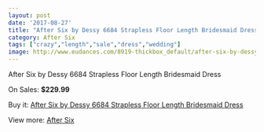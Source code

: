```yaml
---
layout: post
date: '2017-08-27'
title: "After Six by Dessy 6684 Strapless Floor Length Bridesmaid Dress"
category: After Six
tags: ["crazy","length","sale","dress","wedding"]
image: http://www.eudances.com/8919-thickbox_default/after-six-by-dessy-6684-strapless-floor-length-bridesmaid-dress.jpg
---
```

After Six by Dessy 6684 Strapless Floor Length Bridesmaid Dress

On Sales: **$229.99**
<a href="https://www.eudances.com/en/after-six/3000-after-six-by-dessy-6684-strapless-floor-length-bridesmaid-dress.html"><amp-img layout="responsive" width="600" height="600" src="//www.eudances.com/8919-thickbox_default/after-six-by-dessy-6684-strapless-floor-length-bridesmaid-dress.jpg" alt="After Six by Dessy 6684 Strapless Floor Length Bridesmaid Dress 0" /></a>
<a href="https://www.eudances.com/en/after-six/3000-after-six-by-dessy-6684-strapless-floor-length-bridesmaid-dress.html"><amp-img layout="responsive" width="600" height="600" src="//www.eudances.com/8922-thickbox_default/after-six-by-dessy-6684-strapless-floor-length-bridesmaid-dress.jpg" alt="After Six by Dessy 6684 Strapless Floor Length Bridesmaid Dress 1" /></a>
<a href="https://www.eudances.com/en/after-six/3000-after-six-by-dessy-6684-strapless-floor-length-bridesmaid-dress.html"><amp-img layout="responsive" width="600" height="600" src="//www.eudances.com/8921-thickbox_default/after-six-by-dessy-6684-strapless-floor-length-bridesmaid-dress.jpg" alt="After Six by Dessy 6684 Strapless Floor Length Bridesmaid Dress 2" /></a>
<a href="https://www.eudances.com/en/after-six/3000-after-six-by-dessy-6684-strapless-floor-length-bridesmaid-dress.html"><amp-img layout="responsive" width="600" height="600" src="//www.eudances.com/8920-thickbox_default/after-six-by-dessy-6684-strapless-floor-length-bridesmaid-dress.jpg" alt="After Six by Dessy 6684 Strapless Floor Length Bridesmaid Dress 3" /></a>

Buy it: [After Six by Dessy 6684 Strapless Floor Length Bridesmaid Dress](https://www.eudances.com/en/after-six/3000-after-six-by-dessy-6684-strapless-floor-length-bridesmaid-dress.html "After Six by Dessy 6684 Strapless Floor Length Bridesmaid Dress")

View more: [After Six](https://www.eudances.com/en/50-after-six "After Six")
